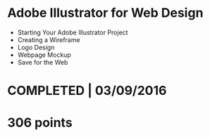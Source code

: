 # Adobe Illustrator for Web Design
- Starting Your Adobe Illustrator Project
- Creating a Wireframe
- Logo Design
- Webpage Mockup
- Save for the Web

# COMPLETED | 03/09/2016
# 306 points